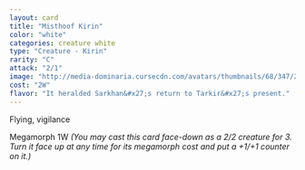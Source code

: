 ```yaml
---
layout: card
title: "Misthoof Kirin"
color: "white"
categories: creature white
type: "Creature - Kirin"
rarity: "C"
attack: "2/1"
image: "http://media-dominaria.cursecdn.com/avatars/thumbnails/68/347/200/283/635618434696997445.png"
cost: "2W"
flavor: "It heralded Sarkhan&#x27;s return to Tarkir&#x27;s present."
---
```


Flying, vigilance

Megamorph <span class="tip mana-icon mana-colorless-01" title="1 Colorless Mana">1</span><span class="tip mana-icon mana-white" title="1 White Mana">W</span> <em>(You may cast this card face-down as a 2/2 creature for <span class="tip mana-icon mana-colorless-03" title="3 Colorless Mana">3</span>. Turn it face up at any time for its megamorph cost and put a +1/+1 counter on it.)</em>
